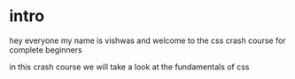 # intro

hey everyone my name is vishwas and welcome to the css crash course for
complete beginners 

in this crash course we will take a look at the fundamentals of css
